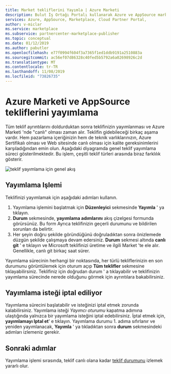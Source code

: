 ```yaml
---
title: Market tekliflerini Yayımla | Azure Marketi
description: Bulut İş Ortağı Portalı kullanarak Azure ve AppSource marketlerine yönelik teklifler yayımlayın
services: Azure, AppSource, Marketplace, Cloud Partner Portal,
author: v-miclar
ms.service: marketplace
ms.subservice: partnercenter-marketplace-publisher
ms.topic: conceptual
ms.date: 01/12/2019
ms.author: pabutler
ms.openlocfilehash: e77f0994f604f3a7365f1ed1ddb9191a2510883a
ms.sourcegitcommit: ac56ef07d86328c40fed5b5792a6a02698926c2d
ms.translationtype: MT
ms.contentlocale: tr-TR
ms.lasthandoff: 11/08/2019
ms.locfileid: "73826735"
---
```

# <a name="publish-azure-marketplace-and-appsource-offers"></a>Azure Marketi ve AppSource tekliflerini yayımlama

Tüm teklif ayrıntılarını doldurduktan sonra teklifinizin yayımlanması ve Azure Marketi 'nde "canlı" olması zaman alır. Teklifin gidebileceği birkaç aşama vardır. Hem pazarlama içeriğinizin hem de teknik varlıklarınızın, Azure Sertifikalı olması ve Web sitesinde canlı olması için kalite gereksinimlerini karşıladığından emin olun.  Aşağıdaki diyagramda genel teklif yayımlama süreci gösterilmektedir.  Bu işlem, çeşitli teklif türleri arasında biraz farklılık gösterir.

![teklif yayımlama için genel akış](./media/publish-flow.png)


## <a name="publishing-process"></a>Yayımlama Işlemi

Teklifinizi yayımlamak için aşağıdaki adımları kullanın.

1. Yayımlama işlemini başlatmak için **Düzenleyici** sekmesinde **Yayımla** ' ya tıklayın.
2. **Durum** sekmesinde, **yayımlama adımlarını** akış çizelgesi formunda görürsünüz.  Bu form Ayrıca teklifinizin geçerli durumunu ve bildirilen sorunları da belirtir.
3. Her şeyin doğru şekilde göründüğünü doğruladıktan sonra önizlemede düzgün şekilde çalışmaya devam edersiniz. **Durum** sekmesi altında **canlı git** ' e tıklayın ve Microsoft teklifinizi üretime ve ilgili Market 'te ele alır. Genellikle, canlı git birkaç saat sürer.

Yayımlama sürecinin herhangi bir noktasında, her türlü tekliflerinizin en son durumunu görüntülemek için oturum açıp **Tüm teklifler** sekmesine tıklayabilirsiniz. Teklifiniz için doğrudan durum ' a tıklayabilir ve teklifinizin yayımlama sürecinde nerede olduğunu görmek için ayrıntılara bakabilirsiniz.


## <a name="canceling-the-publishing-request"></a>Yayımlama isteği iptal ediliyor

Yayımlama sürecini başlatabilir ve isteğinizi iptal etmek zorunda kalabilirsiniz. Yayımlama isteği *Yayımcı oturumu* kapatma adımına ulaştığında yalnızca bir yayımlama isteğini iptal edebilirsiniz. İptal etmek için, **yayımlamayı Iptal et**' e tıklayın. Yayımlama durumu 1. adıma sıfırlanır ve yeniden yayımlanacak, **Yayımla** ' ya tıkladıktan sonra **durum** sekmesindeki adımları izlemeniz gerekir.


## <a name="next-steps"></a>Sonraki adımlar

Yayımlama işlemi sırasında, teklif canlı olana kadar [teklif durumunu](./cpp-view-status-offer.md) izlemek yararlı olur. 